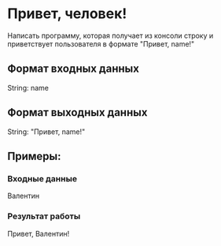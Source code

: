 # Привет, человек!
Написать программу, которая получает из консоли строку и приветствует пользователя в формате "Привет, name!"

## Формат входных данных
String: name
## Формат выходных данных
String: "Привет, name!"

## Примеры:
### Входные данные
Валентин
### Результат работы
Привет, Валентин!
